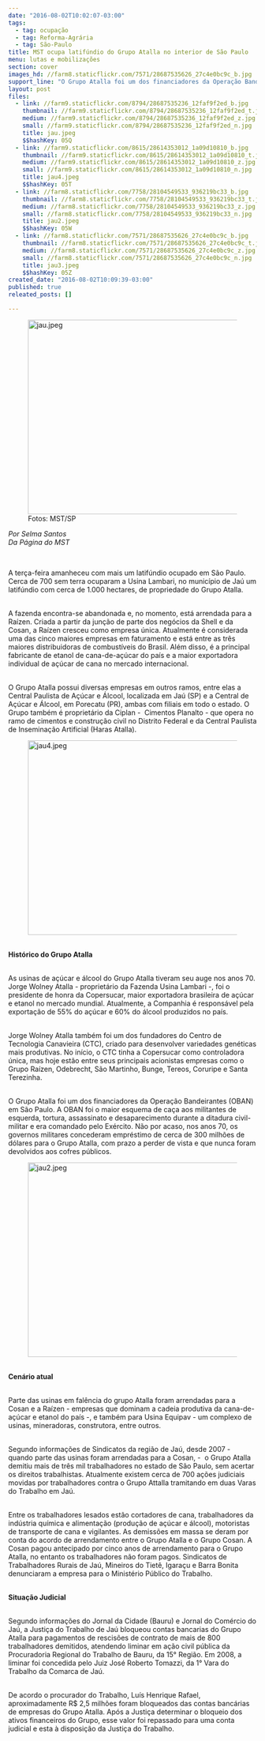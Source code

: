 ```yaml
---
date: "2016-08-02T10:02:07-03:00"
tags:
  - tag: ocupação
  - tag: Reforma-Agrária
  - tag: São-Paulo
title: MST ocupa latifúndio do Grupo Atalla no interior de São Paulo
menu: lutas e mobilizações
section: cover
images_hd: //farm8.staticflickr.com/7571/28687535626_27c4e0bc9c_b.jpg
support_line: "O Grupo Atalla foi um dos financiadores da Operação Bandeirantes (OBAN) em São Paulo. A OBAN foi o maior esquema de caça aos militantes de esquerda, tortura, assassinato e desaparecimento durante a ditadura civil-militar."
layout: post
files:
  - link: //farm9.staticflickr.com/8794/28687535236_12faf9f2ed_b.jpg
    thumbnail: //farm9.staticflickr.com/8794/28687535236_12faf9f2ed_t.jpg
    medium: //farm9.staticflickr.com/8794/28687535236_12faf9f2ed_z.jpg
    small: //farm9.staticflickr.com/8794/28687535236_12faf9f2ed_n.jpg
    title: jau.jpeg
    $$hashKey: 05Q
  - link: //farm9.staticflickr.com/8615/28614353012_1a09d10810_b.jpg
    thumbnail: //farm9.staticflickr.com/8615/28614353012_1a09d10810_t.jpg
    medium: //farm9.staticflickr.com/8615/28614353012_1a09d10810_z.jpg
    small: //farm9.staticflickr.com/8615/28614353012_1a09d10810_n.jpg
    title: jau4.jpeg
    $$hashKey: 05T
  - link: //farm8.staticflickr.com/7758/28104549533_936219bc33_b.jpg
    thumbnail: //farm8.staticflickr.com/7758/28104549533_936219bc33_t.jpg
    medium: //farm8.staticflickr.com/7758/28104549533_936219bc33_z.jpg
    small: //farm8.staticflickr.com/7758/28104549533_936219bc33_n.jpg
    title: jau2.jpeg
    $$hashKey: 05W
  - link: //farm8.staticflickr.com/7571/28687535626_27c4e0bc9c_b.jpg
    thumbnail: //farm8.staticflickr.com/7571/28687535626_27c4e0bc9c_t.jpg
    medium: //farm8.staticflickr.com/7571/28687535626_27c4e0bc9c_z.jpg
    small: //farm8.staticflickr.com/7571/28687535626_27c4e0bc9c_n.jpg
    title: jau3.jpeg
    $$hashKey: 05Z
created_date: "2016-08-02T10:09:39-03:00"
published: true
releated_posts: []

---
```

<figure class="image"><img alt="jau.jpeg" height="394" src="//farm9.staticflickr.com/8794/28687535236_12faf9f2ed_b.jpg" width="700" />
<figcaption>Fotos: MST/SP</figcaption>
</figure>

<p><em>Por Selma Santos<br />
Da P&aacute;gina do MST&nbsp;</em></p>

<p>&nbsp;</p>

<p>A ter&ccedil;a-feira amanheceu com mais um latif&uacute;ndio ocupado em S&atilde;o Paulo. Cerca de 700 sem terra ocuparam a Usina Lambari, no munic&iacute;pio de Ja&uacute;&nbsp;um latif&uacute;ndio com cerca de 1.000 hectares, de propriedade do Grupo Atalla.</p>

<p><br />
A fazenda encontra-se abandonada e, no momento, est&aacute; arrendada para a Ra&iacute;zen. Criada a partir da jun&ccedil;&atilde;o de parte dos neg&oacute;cios da Shell e da Cosan, a Ra&iacute;zen cresceu como empresa &uacute;nica. Atualmente &eacute; considerada uma das cinco maiores empresas em faturamento e est&aacute; entre as tr&ecirc;s maiores distribuidoras de combust&iacute;veis do Brasil. Al&eacute;m disso, &eacute; a principal fabricante de etanol de cana-de-a&ccedil;&uacute;car do pa&iacute;s e a maior exportadora individual de a&ccedil;&uacute;car de cana no mercado internacional.</p>

<p><br />
O Grupo Atalla possui diversas empresas em outros ramos, entre elas a Central Paulista de A&ccedil;&uacute;car e &Aacute;lcool, localizada em Ja&uacute; (SP) e a Central de A&ccedil;&uacute;car e &Aacute;lcool, em Porecatu (PR), ambas com filiais em todo o estado. O Grupo tamb&eacute;m &eacute; propriet&aacute;rio da Ciplan - &nbsp;Cimentos Planalto - que opera no ramo de cimentos e constru&ccedil;&atilde;o civil no Distrito Federal e da Central Paulista de Insemina&ccedil;&atilde;o Artificial (Haras Atalla).</p>

<figure class="image"><img alt="jau4.jpeg" height="394" src="//farm9.staticflickr.com/8615/28614353012_1a09d10810_b.jpg" width="700" />
<figcaption></figcaption>
</figure>

<p><br />
<strong>Hist&oacute;rico do Grupo Atalla</strong></p>

<p><br />
As usinas de a&ccedil;&uacute;car e &aacute;lcool do Grupo Atalla tiveram seu auge nos anos 70. Jorge Wolney Atalla - propriet&aacute;rio da Fazenda Usina Lambari -, foi o presidente de honra da Copersucar, maior exportadora brasileira de a&ccedil;&uacute;car e etanol no mercado mundial. Atualmente, a Companhia &eacute; respons&aacute;vel pela exporta&ccedil;&atilde;o de 55% do a&ccedil;&uacute;car e 60% do &aacute;lcool produzidos no pa&iacute;s.</p>

<p><br />
Jorge Wolney Atalla tamb&eacute;m foi um dos fundadores do Centro de Tecnologia Canavieira (CTC), criado para desenvolver variedades gen&eacute;ticas mais produtivas. No in&iacute;cio, o CTC tinha a Copersucar como controladora &uacute;nica, mas hoje est&atilde;o entre seus principais acionistas empresas como o Grupo Ra&iacute;zen, Odebrecht, S&atilde;o Martinho, Bunge, Tereos, Coruripe e Santa Terezinha.</p>

<p><br />
O Grupo Atalla foi um dos financiadores da Opera&ccedil;&atilde;o Bandeirantes (OBAN) em S&atilde;o Paulo. A OBAN foi o maior esquema de ca&ccedil;a aos militantes de esquerda, tortura, assassinato e desaparecimento durante a ditadura civil-militar e era comandado pelo Ex&eacute;rcito. N&atilde;o por acaso, nos anos 70, os governos militares concederam empr&eacute;stimo de cerca de 300 milh&otilde;es de d&oacute;lares para o Grupo Atalla, com prazo a perder de vista e que nunca foram devolvidos aos cofres p&uacute;blicos.</p>

<figure class="image"><img alt="jau2.jpeg" height="394" src="//farm8.staticflickr.com/7758/28104549533_936219bc33_b.jpg" width="700" />
<figcaption></figcaption>
</figure>

<p><br />
<strong>Cen&aacute;rio atual</strong></p>

<p><br />
Parte das usinas em fal&ecirc;ncia do grupo Atalla foram arrendadas para a Cosan e a Ra&iacute;zen - empresas que dominam a cadeia produtiva da cana-de-a&ccedil;&uacute;car e etanol do pa&iacute;s -, e tamb&eacute;m para Usina Equipav - um complexo de usinas, mineradoras, construtora, entre outros.</p>

<p><br />
Segundo informa&ccedil;&otilde;es de Sindicatos da regi&atilde;o de Ja&uacute;, desde 2007 - quando parte das usinas foram arrendadas para a Cosan, - &nbsp;o Grupo Atalla demitiu mais de tr&ecirc;s mil trabalhadores no estado de S&atilde;o Paulo, sem acertar os direitos trabalhistas. Atualmente existem cerca de 700 a&ccedil;&otilde;es judiciais movidas por trabalhadores contra o Grupo Attalla tramitando em duas Varas do Trabalho em Ja&uacute;.</p>

<p><br />
Entre os trabalhadores lesados est&atilde;o cortadores de cana, trabalhadores da ind&uacute;stria qu&iacute;mica e alimenta&ccedil;&atilde;o (produ&ccedil;&atilde;o de a&ccedil;&uacute;car e &aacute;lcool), motoristas de transporte de cana e vigilantes. As demiss&otilde;es em massa se deram por conta do acordo de arrendamento entre o Grupo Atalla e o Grupo Cosan. A Cosan pagou antecipado por cinco anos de arrendamento para o Grupo Atalla, no entanto os trabalhadores n&atilde;o foram pagos. Sindicatos de Trabalhadores Rurais de Ja&uacute;, Mineiros do Tiet&ecirc;, Igara&ccedil;u e Barra Bonita denunciaram a empresa para o Minist&eacute;rio P&uacute;blico do Trabalho.</p>

<p><br />
<strong>Situa&ccedil;&atilde;o Judicial</strong></p>

<p><br />
Segundo informa&ccedil;&otilde;es do Jornal da Cidade (Bauru) e Jornal do Com&eacute;rcio do Ja&uacute;, a Justi&ccedil;a do Trabalho de Ja&uacute; bloqueou contas bancarias do Grupo Atalla para pagamentos de rescis&otilde;es de contrato de mais de 800 trabalhadores demitidos, atendendo liminar em a&ccedil;&atilde;o civil p&uacute;blica da Procuradoria Regional do Trabalho de Bauru, da 15&deg; Regi&atilde;o. Em 2008, a liminar foi concedida pelo Juiz Jos&eacute; Roberto Tomazzi, da 1&deg; Vara do Trabalho da Comarca de Ja&uacute;.</p>

<p><br />
De acordo o procurador do Trabalho, Lu&iacute;s Henrique Rafael, aproximadamente R$ 2,5 milh&otilde;es foram bloqueados das contas banc&aacute;rias de empresas do Grupo Atalla. Ap&oacute;s a Justi&ccedil;a determinar o bloqueio dos ativos financeiros do Grupo, esse valor foi repassado para uma conta judicial e esta &agrave; disposi&ccedil;&atilde;o da Justi&ccedil;a do Trabalho.</p>
